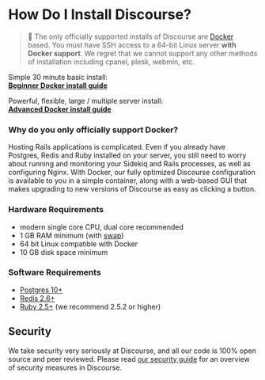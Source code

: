# How Do I Install Discourse?

> :bell: The only officially supported installs of Discourse are [Docker](https://www.docker.io/) based. You must have SSH access to a 64-bit Linux server **with Docker support**. We regret that we cannot support any other methods of installation including cpanel, plesk, webmin, etc.

Simple 30 minute basic install:  
[**Beginner Docker install guide**][basic]

Powerful, flexible, large / multiple server install:  
[**Advanced Docker install guide**][advanced]

### Why do you only officially support Docker?

Hosting Rails applications is complicated. Even if you already have Postgres, Redis and Ruby installed on your server, you still need to worry about running and monitoring your Sidekiq and Rails processes, as well as configuring Nginx. With Docker, our fully optimized Discourse configuration is available to you in a simple container, along with a web-based GUI that makes upgrading to new versions of Discourse as easy as clicking a button.

### Hardware Requirements

- modern single core CPU, dual core recommended
- 1 GB RAM minimum (with [swap][swap])
- 64 bit Linux compatible with Docker
- 10 GB disk space minimum

### Software Requirements

- [Postgres 10+](https://www.postgresql.org/download/)
- [Redis 2.6+](https://redis.io/download)
- [Ruby 2.5+](https://www.ruby-lang.org/en/downloads/) (we recommend 2.5.2 or higher)

## Security

We take security very seriously at Discourse, and all our code is 100% open source and peer reviewed. Please read [our security guide](https://github.com/Okseio/okse-forum/blob/master/docs/SECURITY.md) for an overview of security measures in Discourse.

[basic]: https://github.com/Okseio/okse-forum/blob/master/docs/INSTALL-cloud.md
[advanced]: https://github.com/Okseio/okse-forum_docker
[swap]: https://forum.okse.io/t/create-a-swapfile-for-your-linux-server/13880
